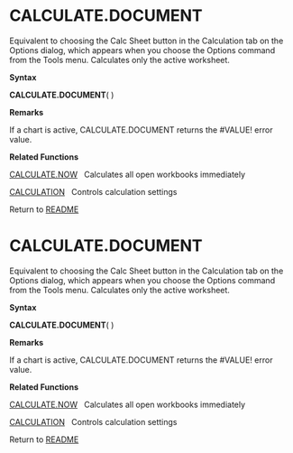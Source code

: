# CALCULATE.DOCUMENT

Equivalent to choosing the Calc Sheet button in the Calculation tab on
the Options dialog, which appears when you choose the Options command
from the Tools menu. Calculates only the active worksheet.

**Syntax**

**CALCULATE.DOCUMENT**( )

**Remarks**

If a chart is active, CALCULATE.DOCUMENT returns the \#VALUE\! error
value.

**Related Functions**

[CALCULATE.NOW](CALCULATE.NOW.md)&nbsp;&nbsp;&nbsp;Calculates all open workbooks immediately

[CALCULATION](CALCULATION.md)&nbsp;&nbsp;&nbsp;Controls calculation settings



Return to [README](README.md#C)

# CALCULATE.DOCUMENT

Equivalent to choosing the Calc Sheet button in the Calculation tab on
the Options dialog, which appears when you choose the Options command
from the Tools menu. Calculates only the active worksheet.

**Syntax**

**CALCULATE.DOCUMENT**( )

**Remarks**

If a chart is active, CALCULATE.DOCUMENT returns the \#VALUE\! error
value.

**Related Functions**

[CALCULATE.NOW](CALCULATE.NOW.md)&nbsp;&nbsp;&nbsp;Calculates all open workbooks immediately

[CALCULATION](CALCULATION.md)&nbsp;&nbsp;&nbsp;Controls calculation settings



Return to [README](README.md#C)

